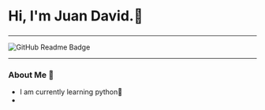 <div id="Header" align="ceneter">
    <img scr="https://www.gifsanimados.org/data/media/218/pinguino-imagen-animada-0194.gif" widht="200" />
    <h1 aling="center">Hi, I'm Juan David.🐧</h1>
    <h3 aling="center"></h3>
</div>

---

<div id="badges" aling="center">
    <img hraft="https://img.shields.io/github/watchers/juand01/juand01?color=turquoise&label=viewers&style=social"
        alt="GitHub Readme Badge"/>
    
</div>

--- 

### About Me 🐧

- I am currently learning python🐍
- 
